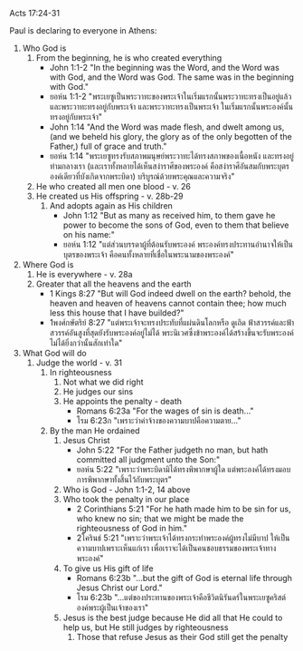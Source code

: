 Acts 17:24-31

Paul is declaring to everyone in Athens:

1. Who God is
    1. From the beginning, he is who created everything
        - John 1:1-2 "In the beginning was the Word, and the Word was with God, and the Word was God. The same was in the beginning with God."
        - ยอห์น 1:1-2 "พระเยซูเป็นพระวาทะของพระเจ้าในเริ่มแรกนั้นพระวาทะทรงเป็นอยู่แล้ว และพระวาทะทรงอยู่กับพระเจ้า และพระวาทะทรงเป็นพระเจ้า ในเริ่มแรกนั้นพระองค์นั้นทรงอยู่กับพระเจ้า"
        - John 1:14 "And the Word was made flesh, and dwelt among us, (and we beheld his glory, the glory as of the only begotten of the Father,) full of grace and truth."
        - ยอห์น 1:14 "พระเยซูทรงรับสภาพมนุษย์พระวาทะได้ทรงสภาพของเนื้อหนัง และทรงอยู่ท่ามกลางเรา (และเราทั้งหลายได้เห็นสง่าราศีของพระองค์ คือสง่าราศีอันสมกับพระบุตรองค์เดียวที่บังเกิดจากพระบิดา) บริบูรณ์ด้วยพระคุณและความจริง"
    2. He who created all men one blood - v. 26
    3. He created us His offspring - v. 28b-29
        1. And adopts again as His children
            - John 1:12 "But as many as received him, to them gave he power to become the sons of God, even to them that believe on his name:"
            - ยอห์น 1:12 "แต่ส่วนบรรดาผู้ที่ต้อนรับพระองค์ พระองค์ทรงประทานอำนาจให้เป็นบุตรของพระเจ้า คือคนทั้งหลายที่เชื่อในพระนามของพระองค์"
2. Where God is
    1. He is everywhere - v. 28a
    2. Greater that all the heavens and the earth
        - 1 Kings 8:27 "But will God indeed dwell on the earth? behold, the heaven and heaven of heavens cannot contain thee; how much less this house that I have builded?"
        - 1พงศ์กษัตริย์ 8:27 "แต่พระเจ้าจะทรงประทับที่แผ่นดินโลกหรือ ดูเถิด ฟ้าสวรรค์และฟ้าสวรรค์อันสูงที่สุดยังรับพระองค์อยู่ไม่ได้ พระนิเวศซึ่งข้าพระองค์ได้สร้างขึ้นจะรับพระองค์ไม่ได้ยิ่งกว่านั้นสักเท่าใด"
3. What God will do
    1. Judge the world - v. 31
        1. In righteousness
            1. Not what we did right
            2. He judges our sins
            3. He appoints the penalty - death
                - Romans 6:23a "For the wages of sin is death..."
                - โรม 6:23ก "เพราะว่าค่าจ้างของความบาปคือความตาย..."
        2. By the man He ordained
            1. Jesus Christ
                - John 5:22 "For the Father judgeth no man, but hath committed all judgment unto the Son:"
                - ยอห์น 5:22 "เพราะว่าพระบิดามิได้ทรงพิพากษาผู้ใด แต่พระองค์ได้ทรงมอบการพิพากษาทั้งสิ้นไว้กับพระบุตร"
            2. Who is God - John 1:1-2, 14 above
            3. Who took the penalty in our place
                - 2 Corinthians 5:21 "For he hath made him to be sin for us, who knew no sin; that we might be made the righteousness of God in him."
                - 2โครินธ์ 5:21 "เพราะว่าพระเจ้าได้ทรงกระทำพระองค์ผู้ทรงไม่มีบาป ให้เป็นความบาปเพราะเห็นแก่เรา เพื่อเราจะได้เป็นคนชอบธรรมของพระเจ้าทางพระองค์"
            4. To give us His gift of life
                - Romans 6:23b "...but the gift of God is eternal life through Jesus Christ our Lord."
                - โรม 6:23b "...แต่ของประทานของพระเจ้าคือชีวิตนิรันดร์ในพระเยซูคริสต์องค์พระผู้เป็นเจ้าของเรา"
            5. Jesus is the best judge because He did all that He could to help us, but He still judges by righteousness
                1. Those that refuse Jesus as their God still get the penalty
